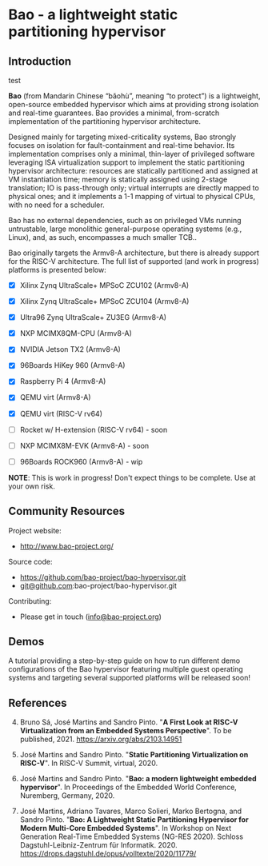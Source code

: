 # Bao - a lightweight static partitioning hypervisor

Introduction
------------

test



**Bao** (from Mandarin Chinese “bǎohù”, meaning “to protect”) is a lightweight, 
open-source embedded hypervisor which aims at providing strong isolation and 
real-time guarantees. Bao provides a minimal, from-scratch implementation of 
the partitioning hypervisor architecture. 

Designed mainly for targeting mixed-criticality systems, Bao strongly focuses 
on isolation for fault-containment and real-time behavior. Its implementation 
comprises only a minimal, thin-layer of privileged software leveraging ISA 
virtualization support to implement the static partitioning hypervisor architecture: 
resources are statically partitioned and assigned at VM instantiation time; 
memory is statically assigned using 2-stage translation; IO is pass-through only; 
virtual interrupts are directly mapped to physical ones; and it implements a 1-1 
mapping of virtual to physical CPUs, with no need for a scheduler. 

Bao has no external dependencies, such as on privileged VMs running untrustable, 
large monolithic general-purpose operating systems (e.g., Linux), and, as such, 
encompasses a much smaller TCB..

Bao originally targets the Armv8-A architecture, but there is already support
for the RISC-V architecture. The full list of supported (and work in progress) 
platforms is presented below:

- [x] Xilinx Zynq UltraScale+ MPSoC ZCU102 (Armv8-A)
- [x] Xilinx Zynq UltraScale+ MPSoC ZCU104 (Armv8-A)
- [x] Ultra96 Zynq UltraScale+ ZU3EG (Armv8-A)
- [x] NXP MCIMX8QM-CPU (Armv8-A)
- [x] NVIDIA Jetson TX2 (Armv8-A)
- [x] 96Boards HiKey 960 (Armv8-A)
- [x] Raspberry Pi 4 (Armv8-A)
- [x] QEMU virt (Armv8-A)
- [x] QEMU virt (RISC-V rv64)
- [ ] Rocket w/ H-extension (RISC-V rv64) - soon
- [ ] NXP MCIMX8M-EVK (Armv8-A) - soon
- [ ] 96Boards ROCK960 (Armv8-A) - wip




**NOTE**: This is work in progress! Don't expect things to be complete. 
Use at your own risk.



Community Resources
-------------------

Project website:

 - http://www.bao-project.org/ 

Source code:

 - https://github.com/bao-project/bao-hypervisor.git
 - git@github.com:bao-project/bao-hypervisor.git

 Contributing:
 
 - Please get in touch (info@bao-project.org)



Demos
------------

A tutorial providing a step-by-step guide on how to run different demo
configurations of the Bao hypervisor featuring multiple guest operating
systems and targeting several supported platforms will be released soon!



References
------------

4. Bruno Sá, José Martins and Sandro Pinto. "**A First Look at RISC-V Virtualization from an Embedded Systems Perspective**".
To be published, 2021.
https://arxiv.org/abs/2103.14951


3. José Martins and Sandro Pinto. "**Static Partitioning Virtualization on RISC-V**".
In RISC-V Summit, virtual, 2020. 


2. José Martins and Sandro Pinto. "**Bao: a modern lightweight embedded hypervisor**".
In Proceedings of the Embedded World Conference, Nuremberg, Germany, 2020. 


1. José Martins, Adriano Tavares, Marco Solieri, Marko Bertogna, and Sandro Pinto. 
"**Bao: A Lightweight Static Partitioning Hypervisor for Modern Multi-Core Embedded 
Systems**". In Workshop on Next Generation Real-Time Embedded Systems (NG-RES 2020). 
Schloss Dagstuhl-Leibniz-Zentrum für Informatik. 2020.
https://drops.dagstuhl.de/opus/volltexte/2020/11779/
